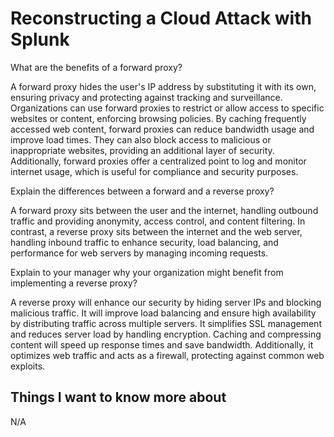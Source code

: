 # Reconstructing a Cloud Attack with Splunk

What are the benefits of a forward proxy?

A forward proxy hides the user's IP address by substituting it with its own, ensuring privacy and protecting against tracking and surveillance. Organizations can use forward proxies to restrict or allow access to specific websites or content, enforcing browsing policies. By caching frequently accessed web content, forward proxies can reduce bandwidth usage and improve load times. They can also block access to malicious or inappropriate websites, providing an additional layer of security. Additionally, forward proxies offer a centralized point to log and monitor internet usage, which is useful for compliance and security purposes.

Explain the differences between a forward and a reverse proxy?

A forward proxy sits between the user and the internet, handling outbound traffic and providing anonymity, access control, and content filtering. In contrast, a reverse proxy sits between the internet and the web server, handling inbound traffic to enhance security, load balancing, and performance for web servers by managing incoming requests.

Explain to your manager why your organization might benefit from implementing a reverse proxy?

A reverse proxy will enhance our security by hiding server IPs and blocking malicious traffic. It will improve load balancing and ensure high availability by distributing traffic across multiple servers. It simplifies SSL management and reduces server load by handling encryption. Caching and compressing content will speed up response times and save bandwidth. Additionally, it optimizes web traffic and acts as a firewall, protecting against common web exploits.

## Things I want to know more about

N/A